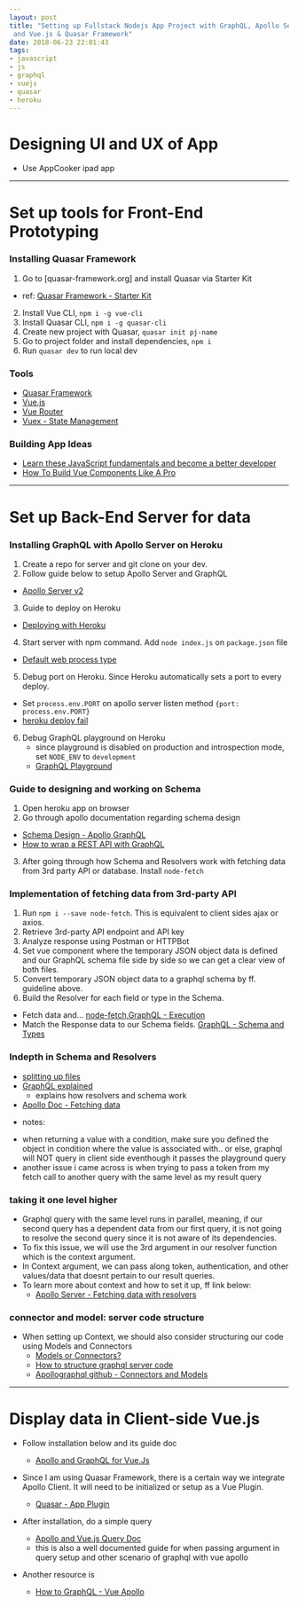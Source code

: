 ```yaml
---
layout: post
title: "Setting up Fullstack Nodejs App Project with GraphQL, Apollo Server & Client
 and Vue.js & Quasar Framework"
date: 2018-06-23 22:01:43
tags:
- javascript
- js
- graphql
- vuejs
- quasar
- heroku
---
```


# Designing UI and UX of App

- Use AppCooker ipad app

-----

# Set up tools for Front-End Prototyping

### Installing Quasar Framework

1. Go to [quasar-framework.org] and install Quasar via Starter Kit
  - ref: [Quasar Framework - Starter Kit](https://quasar-framework.org/guide/index.html#Starter-Kit-Recommended)
2. Install Vue CLI, `npm i -g vue-cli`
3. Install Quasar CLI, `npm i -g quasar-cli`
4. Create new project with Quasar, `quasar init pj-name`
5. Go to project folder and install dependencies, `npm i`
6. Run `quasar dev` to run local dev

### Tools

- [Quasar Framework](https://quasar-framework.org)
- [Vue.js](https://vuejs.org/)
- [Vue Router](https://router.vuejs.org/)
- [Vuex - State Management](https://vuex.vuejs.org/)

### Building App Ideas

- [Learn these JavaScript fundamentals and become a better developer](https://medium.freecodecamp.org/learn-these-javascript-fundamentals-and-become-a-better-developer-2a031a0dc9cf)
- [How To Build Vue Components Like A Pro](https://blog.bitsrc.io/how-to-build-vue-components-like-a-pro-fd89fd4d524d)

-----

# Set up Back-End Server for data

### Installing GraphQL with Apollo Server on Heroku

1. Create a repo for server and git clone on your dev.
2. Follow guide below to setup Apollo Server and GraphQL
  - [Apollo Server v2](https://www.apollographql.com/docs/apollo-server/v2/getting-started.html)
3. Guide to deploy on Heroku
  - [Deploying with Heroku](https://www.apollographql.com/docs/apollo-server/v2/deployment/heroku.html)
4. Start server with npm command. Add `node index.js` on `package.json` file
  - [Default web process type](https://devcenter.heroku.com/articles/nodejs-support#default-web-process-type)
5. Debug port on Heroku. Since Heroku automatically sets a port to every deploy.
  - Set `process.env.PORT` on apollo server listen method `{port: process.env.PORT}`
  - [heroku deploy fail](https://stackoverflow.com/questions/14322989/first-heroku-deploy-failed-error-code-h10)
6. Debug GraphQL playground on Heroku
   - since playground is disabled on production and introspection mode, set `NODE_ENV` to `development`
   - [GraphQL Playground](https://www.apollographql.com/docs/apollo-server/v2/features/playground.html)

### Guide to designing and working on Schema

1. Open heroku app on browser
2. Go through apollo documentation regarding schema design
  - [Schema Design - Apollo GraphQL](https://www.apollographql.com/docs/guides/schema-design.html)
  - [How to wrap a REST API with GraphQL](https://www.prisma.io/blog/how-to-wrap-a-rest-api-with-graphql-8bf3fb17547d/)
3. After going through how Schema and Resolvers work with fetching data from 3rd party API or database. Install `node-fetch`

### Implementation of fetching data from 3rd-party API

1. Run `npm i --save node-fetch`. This is equivalent to client sides ajax or axios.
2. Retrieve 3rd-party API endpoint and API key
3. Analyze response using Postman or HTTPBot
4. Set vue component where the temporary JSON object data is defined and our GraphQL schema file side by side so we can get a clear view of both files.
5. Convert temporary JSON object data to a graphql schema by ff. guideline above.
6. Build the Resolver for each field or type in the Schema.
  - Fetch data and... [node-fetch](https://github.com/bitinn/node-fetch),[GraphQL - Execution](graphql.github.io/learn/execution)
  - Match the Response data to our Schema fields. [GraphQL - Schema and Types](graphql.github.io/learn/schema)

### Indepth in Schema and Resolvers

- [splitting up files](https://medium.com/the-node-js-collection/an-update-on-es6-modules-in-node-js-42c958b890c)
- [GraphQL explained](https://blog.apollographql.com/graphql-explained-5844742f195e)
  - explains how resolvers and schema work
- [Apollo Doc - Fetching data](https://www.apollographql.com/docs/apollo-server/v2/essentials/data.html#resolver-map)

* notes:
- when returning a value with a condition, make sure you defined the object in condition where the value is associated with.. or else, graphql will NOT query in client side eventhough it passes the playground query
- another issue i came across is when trying to pass a token from my fetch call to another query with the same level as my result query

### taking it one level higher

- Graphql query with the same level runs in parallel, meaning, if our second query has a dependent data from our first query, it is not going to resolve the second query since it is not aware of its dependencies.
- To fix this issue, we will use the 3rd argument in our resolver function which is the context argument.
- In Context argument, we can pass along token, authentication, and other values/data that doesnt pertain to our result queries.
- To learn more about context and how to set it up, ff link below:
  - [Apollo Server - Fetching data with resolvers](https://www.apollographql.com/docs/apollo-server/essentials/data.html)

### connector and model: server code structure

- When setting up Context, we should also consider structuring our code using Models and Connectors
  - [Models or Connectors?](https://github.com/apollographql/apollo-server/issues/118)
  - [How to structure graphql server code](https://blog.apollographql.com/how-to-build-graphql-servers-87587591ded5)
  - [Apollographql github - Connectors and Models](https://github.com/apollographql/graphql-tools/blob/master/designs/connectors.md)

-----

# Display data in Client-side Vue.js

- Follow installation below and its guide doc
  - [Apollo and GraphQL for Vue.Js](https://akryum.github.io/vue-apollo/)

- Since I am using Quasar Framework, there is a certain way we integrate Apollo Client. It will need to be initialized or setup as a Vue Plugin.
  - [Quasar - App Plugin](https://quasar-framework.org/guide/app-plugins.html)

- After installation, do a simple query
  - [Apollo and Vue.js Query Doc](https://akryum.github.io/vue-apollo/guide/apollo/queries.html)
  - this is also a well documented guide for when passing argument in query setup and other scenario of graphql with vue apollo
- Another resource is
  - [How to GraphQL - Vue Apollo](https://www.howtographql.com/vue-apollo/0-introduction/)